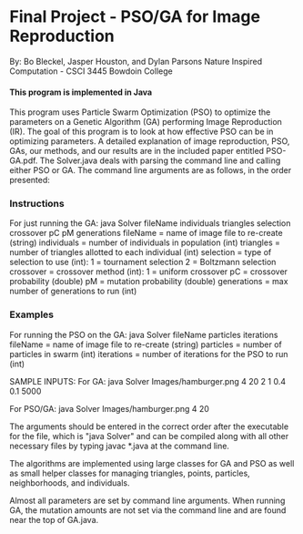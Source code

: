 # Final Project - PSO/GA for Image Reproduction
By: Bo Bleckel, Jasper Houston, and Dylan Parsons
Nature Inspired Computation - CSCI 3445
Bowdoin College

#### This program is implemented in Java

This program uses Particle Swarm Optimization (PSO) to optimize the parameters on a
    Genetic Algorithm (GA) performing Image Reproduction (IR).
The goal of this program is to look at how effective PSO can be in optimizing parameters.
A detailed explanation of image reproduction, PSO, GAs, our methods, and our results are in the
    included paper entitled PSO-GA.pdf.
The Solver.java deals with parsing the command line and calling either PSO or GA.
The command line arguments are as follows, in the order presented:

### Instructions
For just running the GA:
java Solver fileName individuals triangles selection crossover pC pM generations
    fileName     = name of image file to re-create (string)
    individuals  = number of individuals in population (int)
    triangles    = number of triangles allotted to each individual (int)
    selection    = type of selection to use (int):
                     1     = tournament selection
                     2     = Boltzmann selection
    crossover    = crossover method (int):
                        1   = uniform crossover
    pC           = crossover probability (double)
    pM           = mutation probability (double)
    generations  = max number of generations to run (int)

### Examples
For running the PSO on the GA:
java Solver fileName particles iterations
    fileName     = name of image file to re-create (string)
    particles    = number of particles in swarm (int)
    iterations   = number of iterations for the PSO to run (int)

SAMPLE INPUTS:
For GA:
java Solver Images/hamburger.png 4 20 2 1 0.4 0.1 5000

For PSO/GA:
java Solver Images/hamburger.png 4 20

The arguments should be entered in the correct order after the executable for the file,
which is "java Solver" and can be compiled along with all other necessary files by
typing javac *.java at the command line.

The algorithms are implemented using large classes for GA and PSO as well as small helper
classes for managing triangles, points, particles, neighborhoods, and individuals.

Almost all parameters are set by command line arguments. When running GA, the mutation amounts
are not set via the command line and are found near the top of GA.java.
